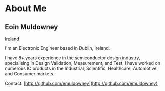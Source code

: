 # About Me

## Eoin Muldowney
Ireland

I'm an Electronic Engineer based in Dublin, Ireland. 

I have 8+ years experience in the semiconductor design industry, specialising in Design Validation, Measurement, and Test. I have worked on numerous IC products in the Industrial, Scientific, Healthcare, Automotive, and Consumer markets. 

Contact: [http://github.com/emuldowney](http://github.com/emuldowney)